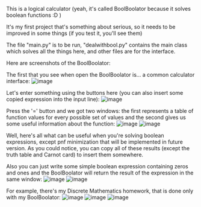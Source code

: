 This is a logical calculator (yeah, it's called BoolBoolator because it solves boolean functions :D )

It's my first project that's something about serious, so it needs to be improved in some things (if you test it, you'll see them)

The file "main.py" is to be run, "dealwithbool.py" contains the main class which solves all the things here, and other files are for the interface.

Here are screenshots of the BoolBoolator:

The first that you see when open the BoolBoolator is... a common calculator interface:
![image](https://user-images.githubusercontent.com/92950839/229472011-86f6f475-6b43-41c0-bf48-9ffc210ca70c.png)

Let's enter something using the buttons here (you can also insert some copied expression into the input line):
![image](https://user-images.githubusercontent.com/92950839/229472987-8a2e6a6d-3632-47b1-a9ad-95b4e3dd61f1.png)

Press the '=' button and we got two windows: the first represents a table of function values for every possible set of values and the second gives us some useful information about the function:
![image](https://user-images.githubusercontent.com/92950839/229473260-df6e359d-3af2-4ac1-9867-f35ad3767123.png)
![image](https://user-images.githubusercontent.com/92950839/229473699-0cd6f309-d396-4a0d-b9ef-a42dbe96133f.png)

Well, here's all what can be useful when you're solving boolean expressions, except pnf minimization that will be implemented in future version.
As you could notice, you can copy all of these results (except the truth table and Carnot card) to insert them somewhere.

Also you can just write some simple boolean expression containing zeros and ones and the BoolBoolator will return the result of the expression in the same window:
![image](https://user-images.githubusercontent.com/92950839/229475113-aaf46839-d585-41fc-9a48-aedf270fad6f.png)
![image](https://user-images.githubusercontent.com/92950839/229475192-da462ed0-850f-44f4-8c91-ba3ef870957f.png)


For example, there's my Discrete Mathematics homework, that is done only with my BoolBoolator:
![image](https://user-images.githubusercontent.com/92950839/172052688-a2c94f3b-dc62-40ab-8a3a-4a0370ddc8ca.png)
![image](https://user-images.githubusercontent.com/92950839/172052703-01ecf0b7-d63c-4c57-842b-1eff4820df75.png)
![image](https://user-images.githubusercontent.com/92950839/172052696-eacea607-7f4c-4cf4-a908-0f3649910b8e.png)

